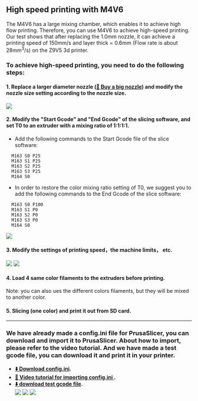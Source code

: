 ## High speed printing with M4V6
The M4V6 has a large mixing chamber, which enables it to achieve high flow printing. Therefore, you can use M4V6 to achieve high-speed printing.
Our test shows that after replacing the 1.0mm nozzle, it can achieve a printing speed of 150mm/s and layer thick = 0.6mm (Flow rate is about 28mm<sup>3</sup>/s) on the Z9V5 3d printer.

### To achieve high-speed printing, you need to do the following steps:
#### 1. Replace a larger diameter nozzle ([:gift: Buy a big nozzle](https://www.aliexpress.com/item/1005003930065577.html)) and modify the nozzle size setting according to the nozzle size. 
![](1.png)
#### 2. Modify the "Start Gcode" and "End Gcode" of the slicing software, and set T0 to an extruder with a mixing ratio of 1:1:1:1.
- Add the following commands to the Start Gcode file of the slice software:
~~~
  M163 S0 P25
  M163 S1 P25
  M163 S2 P25
  M163 S3 P25
  M164 S0
~~~
- In order to restore the color mixing ratio setting of T0, we suggest you to add the following commands to the End Gcode of the slice software:
~~~
  M163 S0 P100
  M163 S1 P0
  M163 S2 P0
  M163 S3 P0
  M164 S0
~~~
![](2.png)
#### 3. Modify the settings of printing speed，the machine limits， etc.
![](3.png) ![](6.png)
#### 4. Load 4 same color filaments to the extruders before printing.
Note: you can also ues the different colors filaments, but they will be mixed to another color.
#### 5. Slicing (one color) and print it out from SD card.

-----
### We have already made a config.ini file for PrusaSlicer, you can download and import it to PrusaSlicer. About how to import, please refer to the video tutorial. And we have made a test gcode file, you can download it and print it in your printer.
- **[:arrow_down: Download config.ini](./M4V6HighFlow_1mmNozzle.ini).**
- **[:movie_camera: Video tutorial for importing config.ini ](./Import_settings.gif).**
- **[:arrow_down: download test gcode file](./Import_settings.gif).**  
![](4.png)
![](5.png)
![](6.png)
